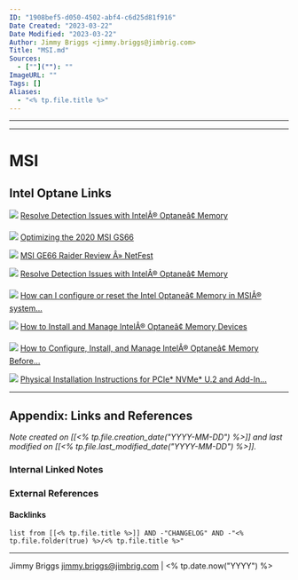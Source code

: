 ```yaml
---
ID: "1908bef5-d050-4502-abf4-c6d25d81f916"
Date Created: "2023-03-22"
Date Modified: "2023-03-22"
Author: Jimmy Briggs <jimmy.briggs@jimbrig.com>
Title: "MSI.md"
Sources: 
  - [""](""): ""
ImageURL: ""
Tags: []
Aliases:
  - "<% tp.file.title %>"
---
```


---

---

# MSI

## Intel Optane Links

![](https://s2.googleusercontent.com/s2/favicons?sz=32&domain=intel.com) [Resolve Detection Issues with IntelÂ® Optaneâ¢ Memory](https://www.intel.com/content/www/us/en/support/articles/000025194/memory-and-storage/intel-optane-memory.html)

![](https://s2.googleusercontent.com/s2/favicons?sz=32&domain=theeverydayenthusiast.com) [Optimizing the 2020 MSI GS66](https://www.theeverydayenthusiast.com/post/optimizing-the-2020-msi-gs66)

![](https://s2.googleusercontent.com/s2/favicons?sz=32&domain=netfest.in) [MSI GE66 Raider Review Â» NetFest](https://netfest.in/msi-ge66-raider-review/)

![](https://s2.googleusercontent.com/s2/favicons?sz=32&domain=intel.com) [Resolve Detection Issues with IntelÂ® Optaneâ¢ Memory](https://www.intel.com/content/www/us/en/support/articles/000025194/memory-and-storage/intel-optane-memory.html)

![](https://s2.googleusercontent.com/s2/favicons?sz=32&domain=intel.com) [How can I configure or reset the Intel Optaneâ¢ Memory in MSIÂ® system...](https://www.intel.com/content/www/us/en/support/articles/000033634/memory-and-storage/intel-optane-memory.html)

![](https://s2.googleusercontent.com/s2/favicons?sz=32&domain=intel.com) [How to Install and Manage IntelÂ® Optaneâ¢ Memory Devices](https://www.intel.com/content/www/us/en/support/articles/000023989/memory-and-storage/intel-optane-memory.html)

![](https://s2.googleusercontent.com/s2/favicons?sz=32&domain=intel.com) [How to Configure, Install, and Manage IntelÂ® Optaneâ¢ Memory Before...](https://www.intel.com/content/www/us/en/support/articles/000023853/memory-and-storage/intel-optane-memory.html)

![](https://s2.googleusercontent.com/s2/favicons?sz=32&domain=intel.com) [Physical Installation Instructions for PCIe* NVMe* U.2 and Add-In...](https://www.intel.com/content/www/us/en/support/articles/000026843/memory-and-storage.html)

***

## Appendix: Links and References

*Note created on [[<% tp.file.creation_date("YYYY-MM-DD") %>]] and last modified on [[<% tp.file.last_modified_date("YYYY-MM-DD") %>]].*

### Internal Linked Notes

### External References

#### Backlinks

```dataview
list from [[<% tp.file.title %>]] AND -"CHANGELOG" AND -"<% tp.file.folder(true) %>/<% tp.file.title %>"
```


***

Jimmy Briggs <jimmy.briggs@jimbrig.com> | <% tp.date.now("YYYY") %>